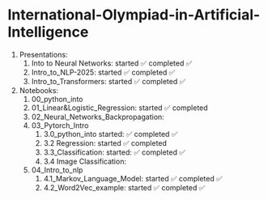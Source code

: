 # International-Olympiad-in-Artificial-Intelligence

1. Presentations:
   1. Into to Neural Networks: started :white_check_mark: completed :white_check_mark:
   2. Intro_to_NLP-2025: started :white_check_mark: completed :white_check_mark:
   3. Intro_to_Transformers: started :white_check_mark: completed :white_check_mark:
2. Notebooks:
   1. 00_python_into
   2. 01_Linear&Logistic_Regression: started :white_check_mark: completed
   3. 02_Neural_Networks_Backpropagation: 
   4. 03_Pytorch_Intro
      1. 3.0_python_into started: :white_check_mark: completed :white_check_mark:
      2. 3.2 Regression: started :white_check_mark: completed
      3. 3.3_Classification: started: :white_check_mark: completed :white_check_mark:
      4. 3.4 Image Classification: 
   5. 04_Intro_to_nlp
      1. 4.1_Markov_Language_Model: started :white_check_mark: completed :white_check_mark:
      2. 4.2_Word2Vec_example: started :white_check_mark: completed :white_check_mark: